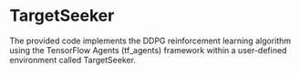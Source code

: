 # TargetSeeker
The provided code implements the DDPG reinforcement learning algorithm using the TensorFlow Agents (tf_agents) framework within a user-defined environment called TargetSeeker.

